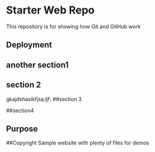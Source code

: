 # Starter Web Repo

This repository is for showing how Git and GitHub work

## Deployment

## another section1

## section 2
gkajdshaslkfjsa;ljf;
##section 3

##section4

## Purpose

##Copyright
Sample website with plenty of files for demos